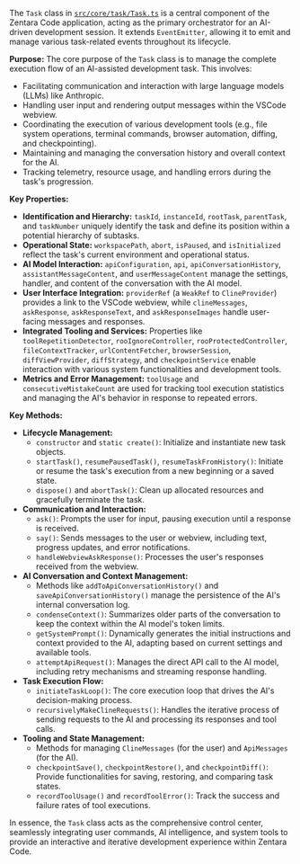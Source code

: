 The `Task` class in [`src/core/task/Task.ts`](src/core/task/Task.ts) is a central component of the Zentara Code application, acting as the primary orchestrator for an AI-driven development session. It extends `EventEmitter`, allowing it to emit and manage various task-related events throughout its lifecycle.

**Purpose:**
The core purpose of the `Task` class is to manage the complete execution flow of an AI-assisted development task. This involves:

- Facilitating communication and interaction with large language models (LLMs) like Anthropic.
- Handling user input and rendering output messages within the VSCode webview.
- Coordinating the execution of various development tools (e.g., file system operations, terminal commands, browser automation, diffing, and checkpointing).
- Maintaining and managing the conversation history and overall context for the AI.
- Tracking telemetry, resource usage, and handling errors during the task's progression.

**Key Properties:**

- **Identification and Hierarchy:** `taskId`, `instanceId`, `rootTask`, `parentTask`, and `taskNumber` uniquely identify the task and define its position within a potential hierarchy of subtasks.
- **Operational State:** `workspacePath`, `abort`, `isPaused`, and `isInitialized` reflect the task's current environment and operational status.
- **AI Model Interaction:** `apiConfiguration`, `api`, `apiConversationHistory`, `assistantMessageContent`, and `userMessageContent` manage the settings, handler, and content of the conversation with the AI model.
- **User Interface Integration:** `providerRef` (a `WeakRef` to `ClineProvider`) provides a link to the VSCode webview, while `clineMessages`, `askResponse`, `askResponseText`, and `askResponseImages` handle user-facing messages and responses.
- **Integrated Tooling and Services:** Properties like `toolRepetitionDetector`, `rooIgnoreController`, `rooProtectedController`, `fileContextTracker`, `urlContentFetcher`, `browserSession`, `diffViewProvider`, `diffStrategy`, and `checkpointService` enable interaction with various system functionalities and development tools.
- **Metrics and Error Management:** `toolUsage` and `consecutiveMistakeCount` are used for tracking tool execution statistics and managing the AI's behavior in response to repeated errors.

**Key Methods:**

- **Lifecycle Management:**
    - `constructor` and `static create()`: Initialize and instantiate new task objects.
    - `startTask()`, `resumePausedTask()`, `resumeTaskFromHistory()`: Initiate or resume the task's execution from a new beginning or a saved state.
    - `dispose()` and `abortTask()`: Clean up allocated resources and gracefully terminate the task.
- **Communication and Interaction:**
    - `ask()`: Prompts the user for input, pausing execution until a response is received.
    - `say()`: Sends messages to the user or webview, including text, progress updates, and error notifications.
    - `handleWebviewAskResponse()`: Processes the user's responses received from the webview.
- **AI Conversation and Context Management:**
    - Methods like `addToApiConversationHistory()` and `saveApiConversationHistory()` manage the persistence of the AI's internal conversation log.
    - `condenseContext()`: Summarizes older parts of the conversation to keep the context within the AI model's token limits.
    - `getSystemPrompt()`: Dynamically generates the initial instructions and context provided to the AI, adapting based on current settings and available tools.
    - `attemptApiRequest()`: Manages the direct API call to the AI model, including retry mechanisms and streaming response handling.
- **Task Execution Flow:**
    - `initiateTaskLoop()`: The core execution loop that drives the AI's decision-making process.
    - `recursivelyMakeClineRequests()`: Handles the iterative process of sending requests to the AI and processing its responses and tool calls.
- **Tooling and State Management:**
    - Methods for managing `ClineMessages` (for the user) and `ApiMessages` (for the AI).
    - `checkpointSave()`, `checkpointRestore()`, and `checkpointDiff()`: Provide functionalities for saving, restoring, and comparing task states.
    - `recordToolUsage()` and `recordToolError()`: Track the success and failure rates of tool executions.

In essence, the `Task` class acts as the comprehensive control center, seamlessly integrating user commands, AI intelligence, and system tools to provide an interactive and iterative development experience within Zentara Code.
